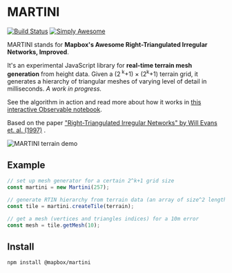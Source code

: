 # MARTINI

[![Build Status](https://travis-ci.com/mapbox/martini.svg?branch=master)](https://travis-ci.com/mapbox/martini) [![Simply Awesome](https://img.shields.io/badge/simply-awesome-brightgreen.svg)](https://github.com/mourner/projects)

MARTINI stands for **Mapbox's Awesome Right-Triangulated Irregular Networks, Improved**.

It's an experimental JavaScript library for **real-time terrain mesh generation** from height data. Given a (2<sup>
k</sup>+1) × (2<sup>k</sup>+1) terrain grid, it generates a hierarchy of triangular meshes of varying level of detail in
milliseconds. _A work in progress._

See the algorithm in action and read more about how it works
in [this interactive Observable notebook](https://observablehq.com/@mourner/martin-real-time-rtin-terrain-mesh).

Based on the
paper ["Right-Triangulated Irregular Networks" by Will Evans et. al. (1997)](https://www.cs.ubc.ca/~will/papers/rtin.pdf)
.

![MARTINI terrain demo](martini.gif)

## Example

```js
// set up mesh generator for a certain 2^k+1 grid size
const martini = new Martini(257);

// generate RTIN hierarchy from terrain data (an array of size^2 length)
const tile = martini.createTile(terrain);

// get a mesh (vertices and triangles indices) for a 10m error
const mesh = tile.getMesh(10);
```

## Install

```bash
npm install @mapbox/martini
```
